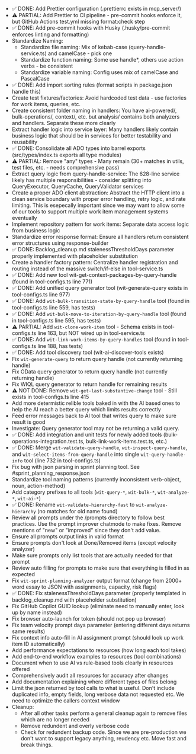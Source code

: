 - ✅ DONE: Add Prettier configuration (.prettierrc exists in mcp_server/)
- ⚠️ PARTIAL: Add Prettier to CI pipeline - pre-commit hooks enforce it, but GitHub Actions test.yml missing format:check step
- ✅ DONE: Add pre-commit hooks with Husky (.husky/pre-commit enforces linting and formatting)
- Standardize Naming:
    - Standardize file naming: Mix of kebab-case (query-handle-service.ts) and camelCase - pick one
    - Standardize function naming: Some use handle*, others use action verbs - be consistent
    - Standardize variable naming: Config uses mix of camelCase and PascalCase
- ✅ DONE: Add import sorting rules (format scripts in package.json handle this)
- Create test fixtures/factories: Avoid hardcoded test data - use factories for work items, queries, etc.
- Create consistent folder naming in handlers: You have ai-powered/, bulk-operations/, context/, etc. but analysis/ contains both analyzers and handlers. Separate these more clearly
- Extract handler logic into service layer: Many handlers likely contain business logic that should be in services for better testability and reusability
- ✅ DONE: Consolidate all ADO types into barrel exports (src/types/index.ts exports all type modules)
- ⚠️ PARTIAL: Remove "any" types - Many remain (30+ matches in utils, test files, etc. - needs comprehensive pass)
- Extract query logic from query-handle-service: The 628-line service likely has multiple responsibilities - consider splitting into QueryExecutor, QueryCache, QueryValidator services
- Create a proper ADO client abstraction: Abstract the HTTP client into a clean service boundary with proper error handling, retry logic, and rate limiting. This is esepecally important since we may want to allow some of our tools to support multiple work item management systems eventually
- Implement repository pattern for work items: Separate data access logic from business logic
- Standardize error response format: Ensure all handlers return consistent error structures using response-builder
- ✅ DONE: Backlog_cleanup.md stalenessThresholdDays parameter properly implemented with placeholder substitution
- Create a handler factory pattern: Centralize handler registration and routing instead of the massive switch/if-else in tool-service.ts
- ✅ DONE: Add new tool wit-get-context-packages-by-query-handle (found in tool-configs.ts line 771)
- ✅ DONE: Add unified query generator tool (wit-generate-query exists in tool-configs.ts line 977)
- ✅ DONE: Add `wit-bulk-transition-state-by-query-handle` tool (found in tool-configs.ts line 559, has tests)
- ✅ DONE: Add `wit-bulk-move-to-iteration-by-query-handle` tool (found in tool-configs.ts line 595, has tests)
- ⚠️ PARTIAL: Add `wit-clone-work-item` tool - Schema exists in tool-configs.ts line 163, but NOT wired up in tool-service.ts
- ✅ DONE: Add `wit-link-work-items-by-query-handles` tool (found in tool-configs.ts line 188, has tests)
- ✅ DONE: Add tool discovery tool (wit-ai-discover-tools exists)
- Fix `wit-generate-query` to return query handle (not currently returning handle)
- Fix OData query generator to return query handle (not currently returning handle)
- Fix WIQL query generator to return handle for remaining results
- ⚠️ NOT DONE: Remove `wit-get-last-substantive-change` tool - Still exists in tool-configs.ts line 415
- Add more determistic relible tools baked in with the AI based ones to help the AI reach a better query which limits results correctly
- Feed error messages back to AI tool that writes query to make sure result is good
- Investigate: Query generator tool may not be returning a valid query. 
- ✅ DONE: Add integration and unit tests for newly added tools (bulk-operations-integration.test.ts, bulk-link-work-items.test.ts, etc.)
- ✅ DONE: Merge `wit-validate-query-handle`, `wit-inspect-query-handle`, and `wit-select-items-from-query-handle` into single `wit-query-handle-info` tool (line 732 in tool-configs.ts)
- Fix bug with json parsing in sprint planning tool. See #sprint_planning_response.json
- Standardize tool naming patterns (currently inconsistent verb-object, noun, action-method)
- Add category prefixes to all tools (`wit-query-*`, `wit-bulk-*`, `wit-analyze-*`, `wit-ai-*`)
- ✅ DONE: Rename `wit-validate-hierarchy-fast` to `wit-analyze-hierarchy` (no matches for old name found)
- Review all prompts under the /prompts directory to follow best practices. Use the prompt improver chatmode to make fixes. Remove mentions of "new" or "improved" since they don't add value.
- Ensure all prompts output links in valid format
- Ensure prompts don't look at Done/Removed items (except velocity analyzer)
- Make sure prompts only list tools that are actually needed for that prompt
- Review auto filling for prompts to make sure that everything is filled in as expected
- Fix `wit-sprint-planning-analyzer` output format (change from 2000+ word essay to JSON with assignments, capacity, risk flags)
- ✅ DONE: Fix stalenessThresholdDays parameter (properly templated in backlog_cleanup.md with placeholder substitution)
- Fix GitHub Copilot GUID lookup (eliminate need to manually enter, look up by name instead)
- Fix browser auto-launch for token (should not pop up browser)
- Fix team velocity prompt days parameter (entering different days returns same results)
- Fix context info auto-fill in AI assignment prompt (should look up work item ID automatically)
- Add performance expectations to resources (how long each tool takes)
- Add end-to-end workflow examples to resources (tool combinations)
- Document when to use AI vs rule-based tools clearly in resources offered
- Comprehensively audit all resources for accuracy after changes
- Add documentation explaining where different types of files belong
- Limit the json returned by tool calls to what is useful. Don't include duplicated info, empty fields, long verbose data not requested etc. We need to optimize the callers context window
- Cleanup:
    - After all other tasks perform a general cleanup again to remove files which are no longer needed
    - Remove redundent and overly verbose code
    - Check for redundent backup code. Since we are pre-production we don't want to support legacy anything, reudency etc. Move fast and break things.